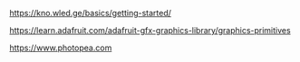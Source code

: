 https://kno.wled.ge/basics/getting-started/

https://learn.adafruit.com/adafruit-gfx-graphics-library/graphics-primitives

https://www.photopea.com